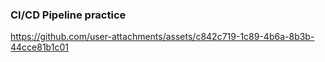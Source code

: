 ### CI/CD Pipeline practice

https://github.com/user-attachments/assets/c842c719-1c89-4b6a-8b3b-44cce81b1c01
